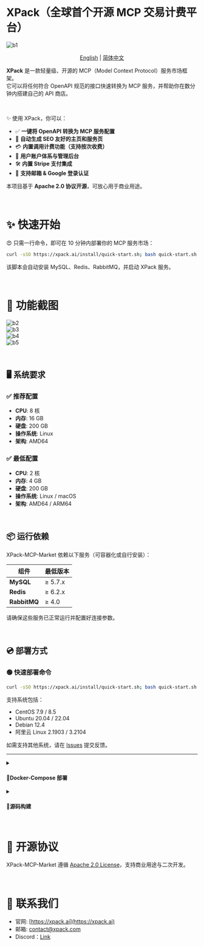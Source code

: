 # XPack（全球首个开源 MCP 交易计费平台）

![b1](https://github.com/user-attachments/assets/3d50cd9a-9d28-4ec8-bb5f-d3668475b49e)

<p align="center">
  <a href="/README.md">English</a>
  | 
  <a href="/README-zh-cn.md">简体中文</a>
</p>

**XPack** 是一款轻量级、开源的 MCP（Model Context Protocol）服务市场框架。  
它可以将任何符合 OpenAPI 规范的接口快速转换为 MCP 服务，并帮助你在数分钟内搭建自己的 API 商店。

<br>

✨ 使用 XPack，你可以：
- ✅ **一键将 OpenAPI 转换为 MCP 服务配置**
- 🧾 **自动生成 SEO 友好的主页和服务页**
- 💳 **内置调用计费功能（支持按次收费）**
- 👥 **用户账户体系与管理后台**
- 🛠 **内置 Stripe 支付集成**
- 🔐 **支持邮箱 & Google 登录认证**

本项目基于 **Apache 2.0 协议开源**，可放心用于商业用途。

<br>

# ✨ 快速开始

😍 只需一行命令，即可在 10 分钟内部署你的 MCP 服务市场：

```bash
curl -sSO https://xpack.ai/install/quick-start.sh; bash quick-start.sh
```

该脚本会自动安装 MySQL、Redis、RabbitMQ，并启动 XPack 服务。

<br>

# 📸 功能截图

![b2](https://github.com/user-attachments/assets/c8cc89a4-ab5f-4c90-8c97-9207b5c9f5c1)  
![b3](https://github.com/user-attachments/assets/16f74c8a-b35e-40a7-8471-a5736de8e904)  
![b4](https://github.com/user-attachments/assets/fc76c215-7544-4267-bc6f-22a719edec00)  
![b5](https://github.com/user-attachments/assets/db40ea77-58c3-472d-ba94-35dc9716a980)

<br>

## 🖥️ 系统要求

### ✅ 推荐配置
- **CPU**: 8 核  
- **内存**: 16 GB  
- **硬盘**: 200 GB  
- **操作系统**: Linux  
- **架构**: AMD64  

### ✅ 最低配置
- **CPU**: 2 核  
- **内存**: 4 GB  
- **硬盘**: 200 GB  
- **操作系统**: Linux / macOS  
- **架构**: AMD64 / ARM64  

<br>

## 📦 运行依赖

XPack-MCP-Market 依赖以下服务（可容器化或自行安装）：

| 组件        | 最低版本   |
|-------------|------------|
| **MySQL**   | ≥ 5.7.x    |
| **Redis**   | ≥ 6.2.x    |
| **RabbitMQ**| ≥ 4.0      |

请确保这些服务已正常运行并配置好连接参数。

<br>

## 💿 部署方式

### 🟢 快速部署命令

```bash
curl -sSO https://xpack.ai/install/quick-start.sh; bash quick-start.sh
```

支持系统包括：
- CentOS 7.9 / 8.5
- Ubuntu 20.04 / 22.04
- Debian 12.4
- 阿里云 Linux 2.1903 / 3.2104

如需支持其他系统，请在 [Issues](https://github.com/xpack-ai/XPack-MCP-Market/issues) 提交反馈。

---

<details>
  <summary><h4>🔖Docker-Compose 部署</h4></summary>

  安装 Docker 和 Docker Compose 后：

  1. 编辑 `docker-compose.yml`
  ```bash
  vi docker-compose.yml
  ```

  2. 修改配置，可参考 [示例配置](https://github.com/xpack-ai/XPack-MCP-Market/blob/main/scripts/docker-compose.yml)

  3. 启动服务：
  ```bash
  docker-compose up -d
  ```

  4. 打开浏览器访问 `http://localhost:3000` 使用平台

</details>

<details>
  <summary><h4>🔖源码构建</h4></summary>

  ### 克隆仓库

  ```bash
  git clone https://github.com/xpack-ai/XPack-MCP-Market.git
  cd XPack-MCP-Market
  ```

  ### ✅ 前端构建（需 Node ≥22，pnpm ≥10）

  ```bash
  cd scripts && ./frontend_build.sh && cd ../
  cd frontend/out && node server.js
  ```

  ### ✅ 后端构建（需 Python ≥ 3.11）

  推荐使用 [`uv`](https://github.com/astral-sh/uv)

  ```bash
  uv venv
  source .venv/bin/activate
  uv pip install -r requirements.txt
  cp .env.example .env
  vi .env
  ```

  启动服务：

  - 管理后台（端口 8001）  
    ```bash
    uvicorn services.admin_service.main:app --host 0.0.0.0 --port 8001 --reload
    ```

  - MCP 服务接口（端口 8002）  
    ```bash
    uvicorn services.api_service.main:app --host 0.0.0.0 --port 8002 --reload
    ```

</details>

<br>

# 🧾 开源协议

XPack-MCP-Market 遵循 [Apache 2.0 License](./LICENSE)，支持商业用途与二次开发。

<br>

# 💌 联系我们

- 官网: [https://xpack.ai](https://xpack.ai)  
- 邮箱: [contact@xpack.com](mailto:contact@xpack.com)
- Discord：[Link](https://discord.gg/cyZfcdCXkW)
